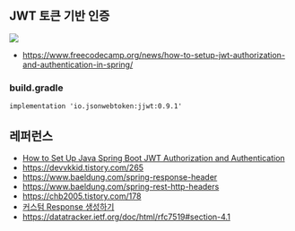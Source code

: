 ## JWT 토큰 기반 인증 ##

![](https://github.com/gnosia93/eks-on-aws/blob/main/images/jwt-authentification-archi-2.png)
* https://www.freecodecamp.org/news/how-to-setup-jwt-authorization-and-authentication-in-spring/

### build.gradle ###

```
implementation 'io.jsonwebtoken:jjwt:0.9.1'
```

## 레퍼런스 ##
* [How to Set Up Java Spring Boot JWT Authorization and Authentication](https://www.freecodecamp.org/news/how-to-setup-jwt-authorization-and-authentication-in-spring/)
* https://devvkkid.tistory.com/265
* https://www.baeldung.com/spring-response-header
* https://www.baeldung.com/spring-rest-http-headers
* https://chb2005.tistory.com/178
* [커스텀 Response 생성하기](https://velog.io/@minji/%EC%8A%A4%ED%94%84%EB%A7%81%EB%B6%80%ED%8A%B8-Response-%EA%B0%90%EC%8B%B8%EC%84%9C-%EB%B0%98%ED%99%98%ED%95%98%EA%B8%B0)
* https://datatracker.ietf.org/doc/html/rfc7519#section-4.1
